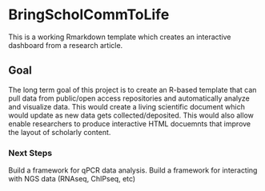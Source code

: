 # BringScholCommToLife
This is a working Rmarkdown template which creates an interactive dashboard from a research article.

## Goal
The long term goal of this project is to create an R-based template that can pull data from public/open access repositories and automatically analyze and visualize data. This would create a living scientific document which would update as new data gets collected/deposited. This would also allow enable researchers to produce interactive HTML docuemnts that improve the layout of scholarly content.

### Next Steps
Build a framework for qPCR data analysis.
Build a framework for interacting with NGS data (RNAseq, ChIPseq, etc)
